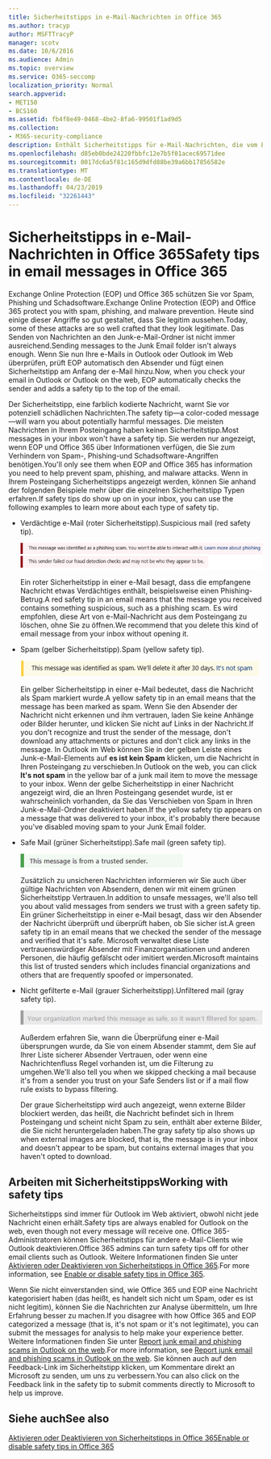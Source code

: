 ```yaml
---
title: Sicherheitstipps in e-Mail-Nachrichten in Office 365
ms.author: tracyp
author: MSFTTracyP
manager: scotv
ms.date: 10/6/2016
ms.audience: Admin
ms.topic: overview
ms.service: O365-seccomp
localization_priority: Normal
search.appverid:
- MET150
- BCS160
ms.assetid: fb4f8e49-0468-4be2-8fa6-99501f1ad9d5
ms.collection:
- M365-security-compliance
description: Enthält Sicherheitstipps für e-Mail-Nachrichten, die vom EOP-und Office 365-Spamfilter gefiltert werden.
ms.openlocfilehash: d85eb0bde24220fbbfc12e7b5f01acec69571dee
ms.sourcegitcommit: 0017dc6a5f81c165d9dfd88be39a6bb17856582e
ms.translationtype: MT
ms.contentlocale: de-DE
ms.lasthandoff: 04/23/2019
ms.locfileid: "32261443"
---
```

# <a name="safety-tips-in-email-messages-in-office-365"></a><span data-ttu-id="cd2cf-103">Sicherheitstipps in e-Mail-Nachrichten in Office 365</span><span class="sxs-lookup"><span data-stu-id="cd2cf-103">Safety tips in email messages in Office 365</span></span>

<span data-ttu-id="cd2cf-104">Exchange Online Protection (EOP) und Office 365 schützen Sie vor Spam, Phishing und Schadsoftware.</span><span class="sxs-lookup"><span data-stu-id="cd2cf-104">Exchange Online Protection (EOP) and Office 365 protect you with spam, phishing, and malware prevention.</span></span> <span data-ttu-id="cd2cf-105">Heute sind einige dieser Angriffe so gut gestaltet, dass Sie legitim aussehen.</span><span class="sxs-lookup"><span data-stu-id="cd2cf-105">Today, some of these attacks are so well crafted that they look legitimate.</span></span> <span data-ttu-id="cd2cf-106">Das Senden von Nachrichten an den Junk-e-Mail-Ordner ist nicht immer ausreichend.</span><span class="sxs-lookup"><span data-stu-id="cd2cf-106">Sending messages to the Junk Email folder isn't always enough.</span></span> <span data-ttu-id="cd2cf-107">Wenn Sie nun Ihre e-Mails in Outlook oder Outlook im Web überprüfen, prüft EOP automatisch den Absender und fügt einen Sicherheitstipp am Anfang der e-Mail hinzu.</span><span class="sxs-lookup"><span data-stu-id="cd2cf-107">Now, when you check your email in Outlook or Outlook on the web, EOP automatically checks the sender and adds a safety tip to the top of the email.</span></span> 
  
<span data-ttu-id="cd2cf-108">Der Sicherheitstipp, eine farblich kodierte Nachricht, warnt Sie vor potenziell schädlichen Nachrichten.</span><span class="sxs-lookup"><span data-stu-id="cd2cf-108">The safety tip—a color-coded message—will warn you about potentially harmful messages.</span></span> <span data-ttu-id="cd2cf-109">Die meisten Nachrichten in Ihrem Posteingang haben keinen Sicherheitstipp.</span><span class="sxs-lookup"><span data-stu-id="cd2cf-109">Most messages in your inbox won't have a safety tip.</span></span> <span data-ttu-id="cd2cf-110">Sie werden nur angezeigt, wenn EOP und Office 365 über Informationen verfügen, die Sie zum Verhindern von Spam-, Phishing-und Schadsoftware-Angriffen benötigen.</span><span class="sxs-lookup"><span data-stu-id="cd2cf-110">You'll only see them when EOP and Office 365 has information you need to help prevent spam, phishing, and malware attacks.</span></span> <span data-ttu-id="cd2cf-111">Wenn in Ihrem Posteingang Sicherheitstipps angezeigt werden, können Sie anhand der folgenden Beispiele mehr über die einzelnen Sicherheitstipp Typen erfahren.</span><span class="sxs-lookup"><span data-stu-id="cd2cf-111">If safety tips do show up on in your inbox, you can use the following examples to learn more about each type of safety tip.</span></span>
  
- <span data-ttu-id="cd2cf-112">Verdächtige e-Mail (roter Sicherheitstipp).</span><span class="sxs-lookup"><span data-stu-id="cd2cf-112">Suspicious mail (red safety tip).</span></span>
    
    ![Screenshot, der einen roten Sicherheitstipp zeigt.](media/5078a0be-e556-44a1-b169-09d780d26898.png)
  
    <span data-ttu-id="cd2cf-114">Ein roter Sicherheitstipp in einer e-Mail besagt, dass die empfangene Nachricht etwas Verdächtiges enthält, beispielsweise einen Phishing-Betrug.</span><span class="sxs-lookup"><span data-stu-id="cd2cf-114">A red safety tip in an email means that the message you received contains something suspicious, such as a phishing scam.</span></span> <span data-ttu-id="cd2cf-115">Es wird empfohlen, diese Art von e-Mail-Nachricht aus dem Posteingang zu löschen, ohne Sie zu öffnen.</span><span class="sxs-lookup"><span data-stu-id="cd2cf-115">We recommend that you delete this kind of email message from your inbox without opening it.</span></span>
    
- <span data-ttu-id="cd2cf-116">Spam (gelber Sicherheitstipp).</span><span class="sxs-lookup"><span data-stu-id="cd2cf-116">Spam (yellow safety tip).</span></span>
    
    ![Screenshot, der einen gelben Sicherheitstipp zeigt.](media/793c9265-ea44-48fd-a98f-804fadd4163b.png)
  
    <span data-ttu-id="cd2cf-118">Ein gelber Sicherheitstipp in einer e-Mail bedeutet, dass die Nachricht als Spam markiert wurde.</span><span class="sxs-lookup"><span data-stu-id="cd2cf-118">A yellow safety tip in an email means that the message has been marked as spam.</span></span> <span data-ttu-id="cd2cf-119">Wenn Sie den Absender der Nachricht nicht erkennen und ihm vertrauen, laden Sie keine Anhänge oder Bilder herunter, und klicken Sie nicht auf Links in der Nachricht.</span><span class="sxs-lookup"><span data-stu-id="cd2cf-119">If you don't recognize and trust the sender of the message, don't download any attachments or pictures and don't click any links in the message.</span></span> <span data-ttu-id="cd2cf-120">In Outlook im Web können Sie in der gelben Leiste eines Junk-e-Mail-Elements auf **es ist kein Spam** klicken, um die Nachricht in Ihren Posteingang zu verschieben.</span><span class="sxs-lookup"><span data-stu-id="cd2cf-120">In Outlook on the web, you can click **It's not spam** in the yellow bar of a junk mail item to move the message to your inbox.</span></span> <span data-ttu-id="cd2cf-121">Wenn der gelbe Sicherheitstipp in einer Nachricht angezeigt wird, die an Ihren Posteingang gesendet wurde, ist er wahrscheinlich vorhanden, da Sie das Verschieben von Spam in Ihren Junk-e-Mail-Ordner deaktiviert haben.</span><span class="sxs-lookup"><span data-stu-id="cd2cf-121">If the yellow safety tip appears on a message that was delivered to your inbox, it's probably there because you've disabled moving spam to your Junk Email folder.</span></span> 
    
- <span data-ttu-id="cd2cf-122">Safe Mail (grüner Sicherheitstipp).</span><span class="sxs-lookup"><span data-stu-id="cd2cf-122">Safe mail (green safety tip).</span></span>
    
    ![Screenshot, der eine grüne Sicherheitsspitze zeigt.](media/acbc11d0-f626-4848-9fbf-66eeeda3f803.png)
  
    <span data-ttu-id="cd2cf-124">Zusätzlich zu unsicheren Nachrichten informieren wir Sie auch über gültige Nachrichten von Absendern, denen wir mit einem grünen Sicherheitstipp Vertrauen.</span><span class="sxs-lookup"><span data-stu-id="cd2cf-124">In addition to unsafe messages, we'll also tell you about valid messages from senders we trust with a green safety tip.</span></span> <span data-ttu-id="cd2cf-125">Ein grüner Sicherheitstipp in einer e-Mail besagt, dass wir den Absender der Nachricht überprüft und überprüft haben, ob Sie sicher ist.</span><span class="sxs-lookup"><span data-stu-id="cd2cf-125">A green safety tip in an email means that we checked the sender of the message and verified that it's safe.</span></span> <span data-ttu-id="cd2cf-126">Microsoft verwaltet diese Liste vertrauenswürdiger Absender mit Finanzorganisationen und anderen Personen, die häufig gefälscht oder imitiert werden.</span><span class="sxs-lookup"><span data-stu-id="cd2cf-126">Microsoft maintains this list of trusted senders which includes financial organizations and others that are frequently spoofed or impersonated.</span></span>
    
- <span data-ttu-id="cd2cf-127">Nicht gefilterte e-Mail (grauer Sicherheitstipp).</span><span class="sxs-lookup"><span data-stu-id="cd2cf-127">Unfiltered mail (gray safety tip).</span></span>
    
    ![Screenshot, der eine graue Sicherheitsspitze zeigt.](media/c4d0cf8f-08e9-4c84-beee-1d9e0b022e0a.png)
  
    <span data-ttu-id="cd2cf-129">Außerdem erfahren Sie, wann die Überprüfung einer e-Mail übersprungen wurde, da Sie von einem Absender stammt, dem Sie auf Ihrer Liste sicherer Absender Vertrauen, oder wenn eine Nachrichtenfluss Regel vorhanden ist, um die Filterung zu umgehen.</span><span class="sxs-lookup"><span data-stu-id="cd2cf-129">We'll also tell you when we skipped checking a mail because it's from a sender you trust on your Safe Senders list or if a mail flow rule exists to bypass filtering.</span></span> 
    
    <span data-ttu-id="cd2cf-130">Der graue Sicherheitstipp wird auch angezeigt, wenn externe Bilder blockiert werden, das heißt, die Nachricht befindet sich in Ihrem Posteingang und scheint nicht Spam zu sein, enthält aber externe Bilder, die Sie nicht heruntergeladen haben.</span><span class="sxs-lookup"><span data-stu-id="cd2cf-130">The gray safety tip also shows up when external images are blocked, that is, the message is in your inbox and doesn't appear to be spam, but contains external images that you haven't opted to download.</span></span>
    
## <a name="working-with-safety-tips"></a><span data-ttu-id="cd2cf-131">Arbeiten mit Sicherheitstipps</span><span class="sxs-lookup"><span data-stu-id="cd2cf-131">Working with safety tips</span></span>

<span data-ttu-id="cd2cf-132">Sicherheitstipps sind immer für Outlook im Web aktiviert, obwohl nicht jede Nachricht einen erhält.</span><span class="sxs-lookup"><span data-stu-id="cd2cf-132">Safety tips are always enabled for Outlook on the web, even though not every message will receive one.</span></span> <span data-ttu-id="cd2cf-133">Office 365-Administratoren können Sicherheitstipps für andere e-Mail-Clients wie Outlook deaktivieren.</span><span class="sxs-lookup"><span data-stu-id="cd2cf-133">Office 365 admins can turn safety tips off for other email clients such as Outlook.</span></span> <span data-ttu-id="cd2cf-134">Weitere Informationen finden Sie unter [Aktivieren oder Deaktivieren von Sicherheitstipps in Office 365](enable-or-disable-safety-tips.md).</span><span class="sxs-lookup"><span data-stu-id="cd2cf-134">For more information, see [Enable or disable safety tips in Office 365](enable-or-disable-safety-tips.md).</span></span>
  
<span data-ttu-id="cd2cf-135">Wenn Sie nicht einverstanden sind, wie Office 365 und EOP eine Nachricht kategorisiert haben (das heißt, es handelt sich nicht um Spam, oder es ist nicht legitim), können Sie die Nachrichten zur Analyse übermitteln, um Ihre Erfahrung besser zu machen.</span><span class="sxs-lookup"><span data-stu-id="cd2cf-135">If you disagree with how Office 365 and EOP categorized a message (that is, it's not spam or it's not legitimate), you can submit the messages for analysis to help make your experience better.</span></span> <span data-ttu-id="cd2cf-136">Weitere Informationen finden Sie unter [Report junk email and phishing scams in Outlook on the web](https://technet.microsoft.com/library/dn594557.aspx).</span><span class="sxs-lookup"><span data-stu-id="cd2cf-136">For more information, see [Report junk email and phishing scams in Outlook on the web](https://technet.microsoft.com/library/dn594557.aspx).</span></span> <span data-ttu-id="cd2cf-137">Sie können auch auf den Feedback-Link im Sicherheitstipp klicken, um Kommentare direkt an Microsoft zu senden, um uns zu verbessern.</span><span class="sxs-lookup"><span data-stu-id="cd2cf-137">You can also click on the Feedback link in the safety tip to submit comments directly to Microsoft to help us improve.</span></span>
  
## <a name="see-also"></a><span data-ttu-id="cd2cf-138">Siehe auch</span><span class="sxs-lookup"><span data-stu-id="cd2cf-138">See also</span></span>

[<span data-ttu-id="cd2cf-139">Aktivieren oder Deaktivieren von Sicherheitstipps in Office 365</span><span class="sxs-lookup"><span data-stu-id="cd2cf-139">Enable or disable safety tips in Office 365</span></span>](enable-or-disable-safety-tips.md)

